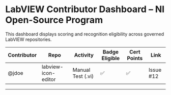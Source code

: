 # LabVIEW Contributor Dashboard – NI Open-Source Program

This dashboard displays scoring and recognition eligibility across governed LabVIEW repositories.

| Contributor | Repo | Activity | Badge Eligible | Cert Points | Link |
|-------------|------|----------|----------------|-------------|------|
| @jdoe | labview-icon-editor | Manual Test (.vi) | ✅ | ✅ | Issue #12 |

---
